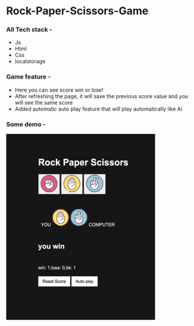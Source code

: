 # Rock-Paper-Scissors-Game
<h3>All Tech stack - </h3>
<ul>
  <li>Js</li>
  <li>Html</li>
  <li>Css</li>
  <li>localstorage</li>
</ul>
<h3>Game feature - </h3>
<ul>
  <li>Here you can see score win or lose!</li>
  <li>After refreshing the page, it will save the previous score value and you will see the same score</li>
  <li>Added automatic auto play feature that will play automatically like Ai</li>
</ul>

<h3>Some demo -</h3>

<img src="images/total.png/" width="400px" height="500px">
